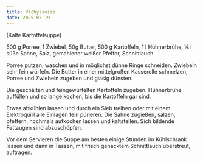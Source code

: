 ```yaml
---
title: Vichyssoise
date: 2025-05-19
---
```


(Kalte Kartoffelsuppe)

500 g Porree, 1 Zwiebel, 50g Butter, 500 g Kartoffeln, 1 l Hühnerbrühe, ⅛ I süße Sahne, Salz, gemahlener weißer Pfeffer, Schnittlauch

Porree putzen, waschen und in möglichst dünne Ringe schneiden. Zwiebeln sehr fein würfeln. Die Butter in einer mittelgroßen Kasserolle schmelzen, Porree und Zwiebeln zugeben und glasig dünsten.

Die geschälten und feingewürfelten Kartoffeln zugeben. Hühnerbrühe auffüllen und so lange kochen, bis die Kartoffeln gar sind.

Etwas abkühlen lassen und durch ein Sieb treiben oder mit einem Elektroquirl alle Einlagen fein pürieren. Die Sahne zugießen, salzen, pfeffern, nochmals aufkochen lassen und kaltstellen. Sich bildende Fettaugen sind abzuschöpfen.

Vor dem Servieren die Suppe am besten einige Stunden im Kühlschrank lassen und dann in Tassen, mit frisch gehacktem Schnittlauch überstreut, auftragen.
